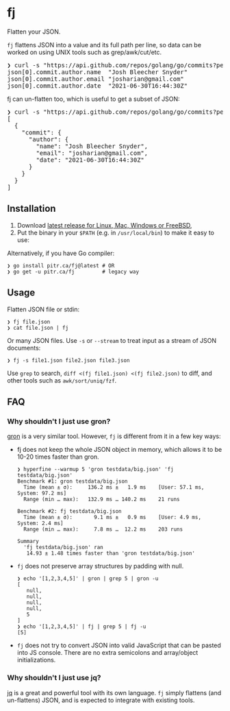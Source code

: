 # fj

Flatten your JSON.

`fj` flattens JSON into a value and its full path per line, so data can be worked on using UNIX tools such as grep/awk/cut/etc.

<pre>
❯ curl -s "https://api.github.com/repos/golang/go/commits?per_page=1" | <b>fj</b> | grep commit.author
json[0].commit.author.name  "Josh Bleecher Snyder"
json[0].commit.author.email "josharian@gmail.com"
json[0].commit.author.date  "2021-06-30T16:44:30Z"
</pre>

fj can un-flatten too, which is useful to get a subset of JSON:

<pre>
❯ curl -s "https://api.github.com/repos/golang/go/commits?per_page=1" | fj | grep commit.author | <b>fj -u</b> | jq
[
  {
    "commit": {
      "author": {
        "name": "Josh Bleecher Snyder",
        "email": "josharian@gmail.com",
        "date": "2021-06-30T16:44:30Z"
      }
    }
  }
]
</pre>

## Installation

1. Download [latest release for Linux, Mac, Windows or FreeBSD](https://github.com/pitr/fj/releases),
2. Put the binary in your `$PATH` (e.g. in `/usr/local/bin`) to make it easy to use:

Alternatively, if you have Go compiler:

```
❯ go install pitr.ca/fj@latest # OR
❯ go get -u pitr.ca/fj         # legacy way
```

## Usage

Flatten JSON file or stdin:

```
❯ fj file.json
❯ cat file.json | fj
```

Or many JSON files. Use `-s` or `--stream` to treat input as a stream of JSON documents:

```
❯ fj -s file1.json file2.json file3.json
```

Use `grep` to search, `diff <(fj file1.json) <(fj file2.json)` to diff, and other  tools such as `awk/sort/uniq/fzf`.

## FAQ

### Why shouldn't I just use gron?

[gron](https://github.com/tomnomnom/gron) is a very similar tool. However, `fj` is different from it in a few key ways:

- fj does not keep the whole JSON object in memory, which allows it to be 10-20 times faster than gron.

  ```
  ❯ hyperfine --warmup 5 'gron testdata/big.json' 'fj testdata/big.json'
  Benchmark #1: gron testdata/big.json
    Time (mean ± σ):     136.2 ms ±   1.9 ms    [User: 57.1 ms, System: 97.2 ms]
    Range (min … max):   132.9 ms … 140.2 ms    21 runs

  Benchmark #2: fj testdata/big.json
    Time (mean ± σ):       9.1 ms ±   0.9 ms    [User: 4.9 ms, System: 2.4 ms]
    Range (min … max):     7.8 ms …  12.2 ms    203 runs

  Summary
    'fj testdata/big.json' ran
     14.93 ± 1.48 times faster than 'gron testdata/big.json'
  ```

- `fj` does not preserve array structures by padding with null.

  ```
  ❯ echo '[1,2,3,4,5]' | gron | grep 5 | gron -u
  [
     null,
     null,
     null,
     null,
     5
  ]
  ❯ echo '[1,2,3,4,5]' | fj | grep 5 | fj -u
  [5]
  ```

- `fj` does not try to convert JSON into valid JavaScript that can be pasted into JS console. There are no extra semicolons and array/object initializations.

### Why shouldn't I just use jq?
[jq](https://stedolan.github.io/jq/) is a great and powerful tool with its own language. `fj` simply flattens (and un-flattens) JSON, and is expected to integrate with existing tools.
